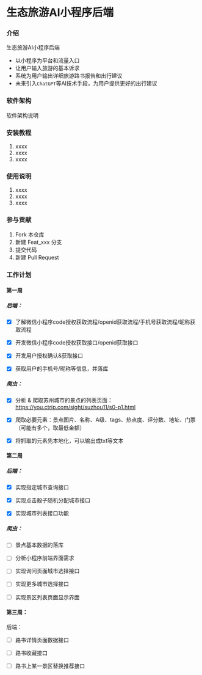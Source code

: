 # 生态旅游AI小程序后端

### 介绍
生态旅游AI小程序后端

* 以小程序为平台和流量入口
* 让用户输入旅游的基本诉求
* 系统为用户输出详细旅游路书报告和出行建议
* 未来引入`ChatGPT`等AI技术手段，为用户提供更好的出行建议

### 软件架构
软件架构说明


### 安装教程

1.  xxxx
2.  xxxx
3.  xxxx

### 使用说明

1.  xxxx
2.  xxxx
3.  xxxx

### 参与贡献

1.  Fork 本仓库
2.  新建 Feat_xxx 分支
3.  提交代码
4.  新建 Pull Request

### 工作计划

#### 第一周

##### 后端：

- [x] 了解微信小程序code授权获取流程/openid获取流程/手机号获取流程/昵称获取流程

- [x] 开发微信小程序code授权获取接口/openid获取接口

- [x] 开发用户授权确认&获取接口

- [x] 获取用户的手机号/昵称等信息，并落库

#####  爬虫：

- [x] 分析 & 爬取苏州城市的景点的列表页面：https://you.ctrip.com/sight/suzhou11/s0-p1.html

- [x] 爬取必要元素：景点图片、名称、A级、tags、热点度、评分数、地址、门票（可能有多个，取最低金额）

- [x] 将抓取的元素先本地化，可以输出成txt等文本



#### 第二周

##### 后端：

- [x] 实现指定城市查询接口

- [x] 实现点击骰子随机分配城市接口

- [x] 实现城市列表接口功能

#####  爬虫：

- [ ] 景点基本数据的落库

- [ ] 分析小程序前端界面需求

- [ ] 实现询问页面城市选择接口

- [ ] 实现更多城市选择接口

- [ ] 实现景区列表页面显示界面



#### 第三周：

后端：

- [ ] 路书详情页面数据接口

- [ ] 路书收藏接口

- [ ] 路书上某一景区替换推荐接口
